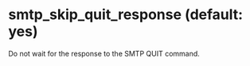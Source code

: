 # smtp_skip_quit_response (default: yes)

Do not wait for the response to the SMTP QUIT command.




